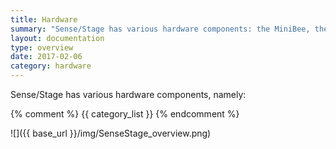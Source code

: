 ```yaml
---
title: Hardware
summary: "Sense/Stage has various hardware components: the MiniBee, the coordinator node and expansion boards. This page gives an overview of all components."
layout: documentation
type: overview
date: 2017-02-06
category: hardware
---
```


Sense/Stage has various hardware components, namely:


{% comment %}
{{ category_list }}
{% endcomment %}

![]({{ base_url }}/img/SenseStage_overview.png)
